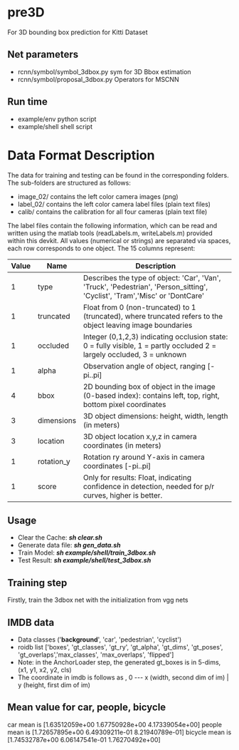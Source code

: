 # pre3D
For 3D bounding box prediction for Kitti Dataset

## Net parameters
* rcnn/symbol/symbol_3dbox.py	sym for 3D Bbox estimation
* rcnn/symbol/proposal_3dbox.py Operators for MSCNN

## Run time
* example/env 		python script
* example/shell		shell script

Data Format Description
=======================

The data for training and testing can be found in the corresponding folders.
The sub-folders are structured as follows:

  - image_02/ contains the left color camera images (png)
  - label_02/ contains the left color camera label files (plain text files)
  - calib/ contains the calibration for all four cameras (plain text file)

The label files contain the following information, which can be read and
written using the matlab tools (readLabels.m, writeLabels.m) provided within
this devkit. All values (numerical or strings) are separated via spaces,
each row corresponds to one object. The 15 columns represent:

Value | Name      | Description
------|-----------|------------------------------------------------------------------------------------------------------------------------------
1     | type      | Describes the type of object: 'Car', 'Van', 'Truck', 'Pedestrian', 'Person_sitting', 'Cyclist', 'Tram','Misc' or 'DontCare' 
1     | truncated | Float from 0 (non-truncated) to 1 (truncated), where truncated refers to the object leaving image boundaries
1     | occluded  | Integer (0,1,2,3) indicating occlusion state: 0 = fully visible, 1 = partly occluded 2 = largely occluded, 3 = unknown
1     | alpha     |   Observation angle of object, ranging [-pi..pi]
4     | bbox      |   2D bounding box of object in the image (0-based index): contains left, top, right, bottom pixel coordinates
3     | dimensions|   3D object dimensions: height, width, length (in meters)
3     | location  |   3D object location x,y,z in camera coordinates (in meters)
1     | rotation_y|   Rotation ry around Y-axis in camera coordinates [-pi..pi]
1     | score     |   Only for results: Float, indicating confidence in detection, needed for p/r curves, higher is better.

## Usage
* Clear the Cache:    ***sh clear.sh***
* Generate data file: ***sh gen_data.sh***
* Train Model:        ***sh example/shell/train_3dbox.sh***
* Test Result:        ***sh example/shell/test_3dbox.sh***

## Training step
Firstly, train the 3dbox net with the initialization from vgg nets

## IMDB data
* Data classes ('__background__', 'car', 'pedestrian', 'cyclist')
* roidb list ['boxes', 'gt_classes', 'gt_ry', 'gt_alpha', 'gt_dims', 'gt_poses', 'gt_overlaps','max_classes', 'max_overlaps', 'flipped']
* Note: in the AnchorLoader step, the generated gt_boxes is in 5-dims, (x1, y1, x2, y2, cls)
* The coordinate in imdb is follows as ,
    0 --- x (width, second dim of im)
    |
    y (height, first dim of im)

## Mean value for car, people, bicycle
car mean is      [1.63512059e+00   1.67750928e+00   4.17339054e+00]
people mean is   [1.72657895e+00   6.49309211e-01   8.21940789e-01]
bicycle mean is  [1.74532787e+00   6.06147541e-01   1.76270492e+00]


